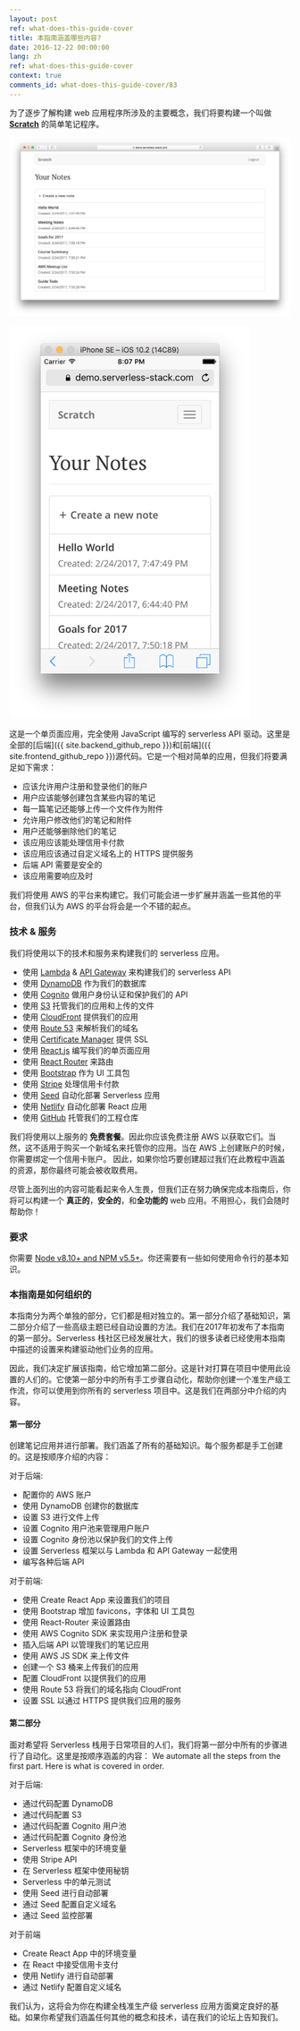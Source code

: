```yaml
---
layout: post
ref: what-does-this-guide-cover
title: 本指南涵盖哪些内容?
date: 2016-12-22 00:00:00
lang: zh
ref: what-does-this-guide-cover
context: true
comments_id: what-does-this-guide-cover/83
---
```


为了逐步了解构建 web 应用程序所涉及的主要概念，我们将要构建一个叫做 [**Scratch**](https://demo2.serverless-stack.com) 的简单笔记程序。

![Completed app desktop screenshot](/assets/completed-app-desktop.png)

<img alt="Completed app mobile screenshot" src="/assets/completed-app-mobile.png" width="432" />

这是一个单页面应用，完全使用 JavaScript 编写的 serverless API 驱动。这里是全部的[后端]({{ site.backend_github_repo }})和[前端]({{ site.frontend_github_repo }})源代码。它是一个相对简单的应用，但我们将要满足如下需求：

- 应该允许用户注册和登录他们的账户
- 用户应该能够创建包含某些内容的笔记
- 每一篇笔记还能够上传一个文件作为附件
- 允许用户修改他们的笔记和附件
- 用户还能够删除他们的笔记
- 该应用应该能处理信用卡付款
- 该应用应该通过自定义域名上的 HTTPS 提供服务
- 后端 API 需要是安全的
- 该应用需要响应及时

我们将使用 AWS 的平台来构建它。我们可能会进一步扩展并涵盖一些其他的平台，但我们认为 AWS 的平台将会是一个不错的起点。

### 技术 & 服务

我们将使用以下的技术和服务来构建我们的 serverless 应用。

- 使用 [Lambda][Lambda] & [API Gateway][APIG] 来构建我们的 serverless API
- 使用 [DynamoDB][DynamoDB] 作为我们的数据库
- 使用 [Cognito][Cognito] 做用户身份认证和保护我们的 API
- 使用 [S3][S3] 托管我们的应用和上传的文件
- 使用 [CloudFront][CF] 提供我们的应用
- 使用 [Route 53][R53] 来解析我们的域名
- 使用 [Certificate Manager][CM] 提供 SSL
- 使用 [React.js][React] 编写我们的单页面应用
- 使用 [React Router][RR] 来路由
- 使用 [Bootstrap][Bootstrap] 作为 UI 工具包
- 使用 [Stripe][Stripe] 处理信用卡付款
- 使用 [Seed][Seed] 自动化部署 Serverless 应用
- 使用 [Netlify][Netlify] 自动化部署 React 应用  
- 使用 [GitHub][GitHub] 托管我们的工程仓库

我们将使用以上服务的 **免费套餐**。因此你应该免费注册 AWS 以获取它们。当然，这不适用于购买一个新域名来托管你的应用。当在 AWS 上创建账户的时候，你需要绑定一个信用卡账户。
因此，如果你恰巧要创建超过我们在此教程中涵盖的资源，那你最终可能会被收取费用。

尽管上面列出的内容可能看起来令人生畏，但我们正在努力确保完成本指南后，你将可以构建一个 **真正的**，**安全的**，和**全功能的** web 应用。不用担心，我们会随时帮助你！

### 要求

你需要 [Node v8.10+ and NPM v5.5+](https://nodejs.org/en/)。你还需要有一些如何使用命令行的基本知识。 

### 本指南是如何组织的

本指南分为两个单独的部分，它们都是相对独立的。第一部分介绍了基础知识，第二部分介绍了一些高级主题已经自动设置的方法。我们在2017年初发布了本指南的第一部分。Serverless 栈社区已经发展壮大，我们的很多读者已经使用本指南中描述的设置来构建驱动他们业务的应用。

因此，我们决定扩展该指南，给它增加第二部分。这是针对打算在项目中使用此设置的人们的。它使第一部分中的所有手工步骤自动化，帮助你创建一个准生产级工作流，你可以使用到你所有的 serverless 项目中。这是我们在两部分中介绍的内容。

#### 第一部分

创建笔记应用并进行部署。我们涵盖了所有的基础知识。每个服务都是手工创建的。这是按顺序介绍的内容：

对于后端:

- 配置你的 AWS 账户
- 使用 DynamoDB 创建你的数据库
- 设置 S3 进行文件上传
- 设置 Cognito 用户池来管理用户账户
- 设置 Cognito 身份池以保护我们的文件上传
- 设置 Serverless 框架以与 Lambda 和 API Gateway 一起使用
- 编写各种后端 API

对于前端:

- 使用 Create React App 来设置我们的项目
- 使用 Bootstrap 增加 favicons，字体和 UI 工具包
- 使用 React-Router 来设置路由
- 使用 AWS Cognito SDK 来实现用户注册和登录
- 插入后端 API 以管理我们的笔记应用 
- 使用 AWS JS SDK 来上传文件 
- 创建一个 S3 桶来上传我们的应用
- 配置 CloudFront 以提供我们的应用
- 使用 Route 53 将我们的域名指向 CloudFront
- 设置 SSL 以通过 HTTPS 提供我们应用的服务

#### 第二部分

面对希望将 Serverless 栈用于日常项目的人们，我们将第一部分中所有的步骤进行了自动化。这里是按顺序涵盖的内容：
We automate all the steps from the first part. Here is what is covered in order.

对于后端:

- 通过代码配置 DynamoDB
- 通过代码配置 S3
- 通过代码配置 Cognito 用户池
- 通过代码配置 Cognito 身份池
- Serverless 框架中的环境变量
- 使用 Stripe API
- 在 Serverless 框架中使用秘钥
- Serverless 中的单元测试
- 使用 Seed 进行自动部署
- 通过 Seed 配置自定义域名
- 通过 Seed 监控部署

对于前端

- Create React App 中的环境变量
- 在 React 中接受信用卡支付
- 使用 Netlify 进行自动部署
- 通过 Netlify 配置自定义域名

我们认为，这将会为你在构建全栈准生产级 serverless 应用方面奠定良好的基础。如果你希望我们涵盖任何其他的概念和技术，请在我们的论坛上告知我们。

[Cognito]: https://aws.amazon.com/cognito/
[CM]: https://aws.amazon.com/certificate-manager
[R53]: https://aws.amazon.com/route53/
[CF]: https://aws.amazon.com/cloudfront/
[S3]: https://aws.amazon.com/s3/
[Bootstrap]: http://getbootstrap.com
[RR]: https://github.com/ReactTraining/react-router
[React]: https://facebook.github.io/react/
[DynamoDB]: https://aws.amazon.com/dynamodb/
[APIG]: https://aws.amazon.com/api-gateway/
[Lambda]: https://aws.amazon.com/lambda/
[Stripe]: https://stripe.com
[Seed]: https://seed.run
[Netlify]: https://netlify.com
[GitHub]: https://github.com
